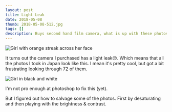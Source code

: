 ```yaml
---
layout: post
title: Light Leak
date: 2018-05-08
thumb: 2018-05-08-512.jpg
tags: []
description: Buys second hand film camera, what is up with these photos.
---
```


![Girl with orange streak across her face](/public/images/2018-05-08-1-1024.jpg)

It turns out the camera I purchased has a light leak😔. Which means that all the photos I took in Japan look like this. I mean it's pretty cool, but got a bit frustrating looking through 72 of them.

![Girl in black and white](/public/images/2018-05-08-2-1024.jpg)

I'm not pro enough at photoshop to fix this (yet). 

But I figured out how to salvage some of the photos. First by desaturating and then playing with the brightness & contrast.